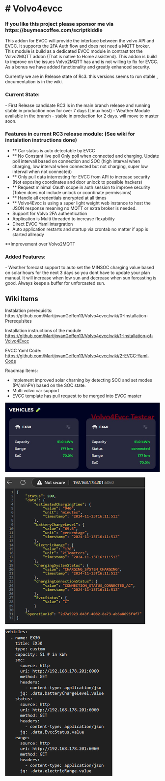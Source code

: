 <h1># Volvo4evcc</h1>

<h3>If you like this project please sponsor me via https://buymeacoffee.com/scriptkiddie</h3>

This addon for EVCC will provide the interface between the volvo API and EVCC. It supports the 2FA Auth flow and does not need a MQTT broker. This module is build as a dedicated EVCC module in contrast tot the Volvo2MQTT addon (That is native to Home assistend). This addon is build to improve on the issues Volvo2MQTT has and is not willing to fix for EVCC. As a bonus we have added functionality and greatly enhanced security. 

Currently we are in Release state of Rc3. this versions seems to run stable , documentation is in the wiki. 

<h3>Current State:</h3>
- First Release candidate RC3 is in the main branch release and running stable in production now for over 7 days (Linux host)
- Weather Module available in the branch - stable in production for 2 days. will move to master soon.

<h3>Features in current RC3 release module: (See wiki for instalation instructions done)</h3>

- ** Car status is auto detectable by EVCC
- ** No Constant live poll Only poll when connected and charging. Update poll intervall based on connection and SOC (high interval when charging, low interval when connected but not charging, super low interval when not connected)
- ** Only pull data interresting for EVCC from API to increase security (Not exposing coordinates and door unlock to possible hackers) 
- ** Request minimal Oauth scope in auth session to improve security (Token does not include unlock or coordinate permissions)
- ** Handle all credentials encrypted at all times
- ** Volvo4Evcc is using a super light weight web instance to host the JSON response meaning no MQTT or extra broker is needed.
- Support for Volvo 2FA authentication
- Application is Multi threaded to increase flexability 
- Direct EVCC Yaml intergration
- Auto application restarts and startup via crontab no matter if app is started allready

**Improvement over Volvo2MQTT

<h3>Added Features:</h3>
- Weather forecast support to auto set the MINSOC charging value based on solar hours for the next 3 days so you dont have to update your plan manual. It will increase when low sun and decrease when sun forcasting is good. Always keeps a buffer for unforcasted sun. 


<h2>Wiki Items</h2>
Instalation prerequisits:
https://github.com/MartijnvanGeffen13/Volvo4evcc/wiki/0-Installation-Prerequisites

Installation instructions of the module
https://github.com/MartijnvanGeffen13/Volvo4evcc/wiki/1-Installation-of-Volvo4Evcc

EVCC Yaml Code:
https://github.com/MartijnvanGeffen13/Volvo4evcc/wiki/2-EVCC-Yaml-Code


Roadmap Items:

- Implement improved solar charning by detecting SOC and set modes (PV,minPV) based on the SOC state.
- Multi volvo car support
- EVCC template has pull request to be merged into EVCC master 
  
![alt text](./Images/cars.jpg)  

![alt text](./Images/1.png)

![alt text](./Images/2.png)
